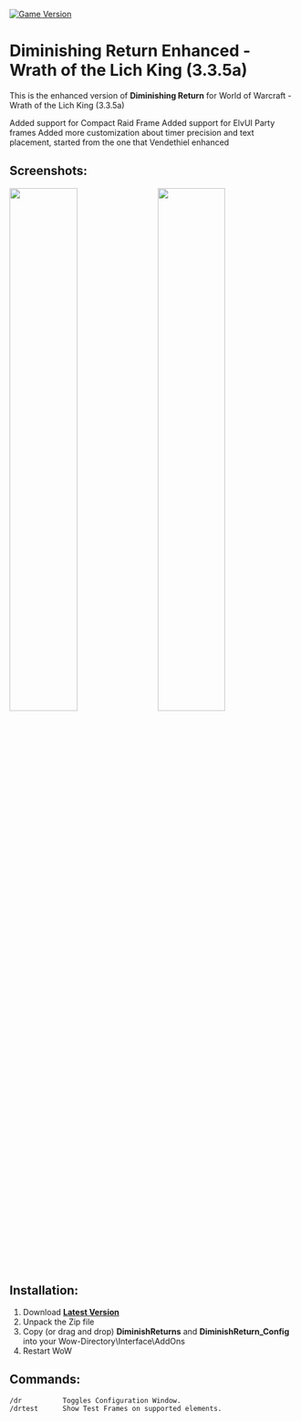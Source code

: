 [![Game Version](https://img.shields.io/badge/wow-3.3.5-blue.svg)](https://github.com/ElvUI-WotLK)

# Diminishing Return Enhanced - Wrath of the Lich King (3.3.5a)

This is the enhanced version of **Diminishing Return** for World of Warcraft - Wrath of the Lich King (3.3.5a)

Added support for Compact Raid Frame
Added support for ElvUI Party frames
Added more customization about timer precision and text placement, started from the one that Vendethiel enhanced


## Screenshots:

<a href="https://user-images.githubusercontent.com/56119078/116532293-5f4db180-a8e0-11eb-9540-b1c4ffbd1da1.png">
<img src="https://user-images.githubusercontent.com/56119078/116532293-5f4db180-a8e0-11eb-9540-b1c4ffbd1da1.png" align="right" width="48.5%">
</a>
<a href="https://user-images.githubusercontent.com/56119078/116532290-5e1c8480-a8e0-11eb-8de3-6dd0949d6a8e.png">
<img src="https://user-images.githubusercontent.com/56119078/116532290-5e1c8480-a8e0-11eb-8de3-6dd0949d6a8e.png" width="48.5%">
</a>

## Installation:

1. Download **[Latest Version](https://github.com/Cortes-Jeremy/DiminishingReturns/releases/latest)**
2. Unpack the Zip file
3. Copy (or drag and drop) **DiminishReturns** and **DiminishReturn_Config** into your Wow-Directory\Interface\AddOns
4. Restart WoW

## Commands:

    /dr          Toggles Configuration Window.
    /drtest      Show Test Frames on supported elements.
